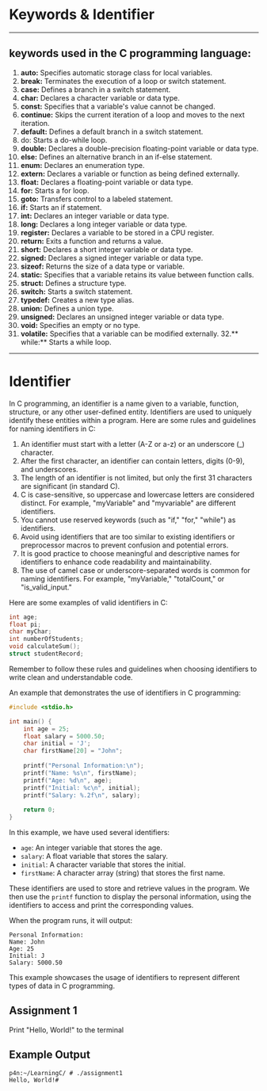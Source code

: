 
# Keywords & Identifier
----------------
## keywords used in the C programming language:

1. **auto:** Specifies automatic storage class for local variables.
2. **break:** Terminates the execution of a loop or switch statement.
3. **case:** Defines a branch in a switch statement.
4. **char:** Declares a character variable or data type.
5. **const:** Specifies that a variable's value cannot be changed.
6. **continue:** Skips the current iteration of a loop and moves to the next iteration.
7. **default:** Defines a default branch in a switch statement.
8. do: Starts a do-while loop.
9. **double:** Declares a double-precision floating-point variable or data type.
10. **else:** Defines an alternative branch in an if-else statement.
11. **enum:** Declares an enumeration type.
12. **extern:** Declares a variable or function as being defined externally.
13. **float:** Declares a floating-point variable or data type.
14. **for:** Starts a for loop.
15. **goto:** Transfers control to a labeled statement.
16. **if:** Starts an if statement.
17. **int:** Declares an integer variable or data type.
18. **long:** Declares a long integer variable or data type.
19. **register:** Declares a variable to be stored in a CPU register.
20. **return:** Exits a function and returns a value.
21. **short:** Declares a short integer variable or data type.
22. **signed:** Declares a signed integer variable or data type.
23. **sizeof:** Returns the size of a data type or variable.
24. **static:** Specifies that a variable retains its value between function calls.
25. **struct:** Defines a structure type.
26. **switch:** Starts a switch statement.
27. **typedef:** Creates a new type alias.
28. **union:** Defines a union type.
29. **unsigned:** Declares an unsigned integer variable or data type.
30. **void:** Specifies an empty or no type.
31. **volatile:** Specifies that a variable can be modified externally.
32.** while:** Starts a while loop.
-------------
# Identifier

In C programming, an identifier is a name given to a variable, function, structure, or any other user-defined entity. Identifiers are used to uniquely identify these entities within a program. Here are some rules and guidelines for naming identifiers in C:

1. An identifier must start with a letter (A-Z or a-z) or an underscore (_) character.
2. After the first character, an identifier can contain letters, digits (0-9), and underscores.
3. The length of an identifier is not limited, but only the first 31 characters are significant (in standard C).
4. C is case-sensitive, so uppercase and lowercase letters are considered distinct. For example, "myVariable" and "myvariable" are different identifiers.
5. You cannot use reserved keywords (such as "if," "for," "while") as identifiers.
6. Avoid using identifiers that are too similar to existing identifiers or preprocessor macros to prevent confusion and potential errors.
7. It is good practice to choose meaningful and descriptive names for identifiers to enhance code readability and maintainability.
8. The use of camel case or underscore-separated words is common for naming identifiers. For example, "myVariable," "totalCount," or "is_valid_input."

Here are some examples of valid identifiers in C:

```c
int age;
float pi;
char myChar;
int numberOfStudents;
void calculateSum();
struct studentRecord;
```

Remember to follow these rules and guidelines when choosing identifiers to write clean and understandable code.

An example that demonstrates the use of identifiers in C programming:

```c
#include <stdio.h>

int main() {
    int age = 25;
    float salary = 5000.50;
    char initial = 'J';
    char firstName[20] = "John";
    
    printf("Personal Information:\n");
    printf("Name: %s\n", firstName);
    printf("Age: %d\n", age);
    printf("Initial: %c\n", initial);
    printf("Salary: %.2f\n", salary);
    
    return 0;
}
```

In this example, we have used several identifiers:

- `age`: An integer variable that stores the age.
- `salary`: A float variable that stores the salary.
- `initial`: A character variable that stores the initial.
- `firstName`: A character array (string) that stores the first name.

These identifiers are used to store and retrieve values in the program. We then use the `printf` function to display the personal information, using the identifiers to access and print the corresponding values.

When the program runs, it will output:

```
Personal Information:
Name: John
Age: 25
Initial: J
Salary: 5000.50
```

This example showcases the usage of identifiers to represent different types of data in C programming.



## Assignment 1
Print "Hello, World!" to the terminal

## Example Output
```terminal_session
p4n:~/LearningC/ # ./assignment1                                        
Hello, World!#
```
